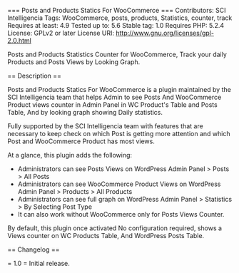 === Posts and Products Statics For WooCommerce ===
Contributors: SCI Intelligencia
Tags: WooCommerce, posts, products, Statistics, counter, track
Requires at least: 4.9
Tested up to: 5.6
Stable tag: 1.0
Requires PHP: 5.2.4
License: GPLv2 or later
License URI: http://www.gnu.org/licenses/gpl-2.0.html

Posts and Products Statistics Counter for WooCommerce, Track your daily Products and Posts Views by Looking Graph.

== Description ==

Posts and Products Statics For WooCommerce is a plugin maintained by the SCI Intelligencia team that helps Admin to see Posts And WooCommerce Product views counter in Admin Panel in WC Product's Table and Posts Table, And by looking graph showing Daily statistics.

Fully supported by the SCI Intelligencia team with features that are necessary to keep check on which Post is getting more attention and which Post and WooCommerce Product has most views.

At a glance, this plugin adds the following:

* Administrators can see Posts Views on WordPress Admin Panel > Posts > All Posts 
* Administrators can see WooCommerce Product Views on WordPress Admin Panel > Products > All Products 
* Administrators can see full graph on WordPress Admin Panel > Statistics > By Selecting Post Type
* It can also work without WooCommerce only for Posts Views Counter.

By default, this plugin once activated No configuration required, shows a Views counter on WC Products Table, And WordPress Posts Table. 

== Changelog ==

= 1.0 =
Initial release.
